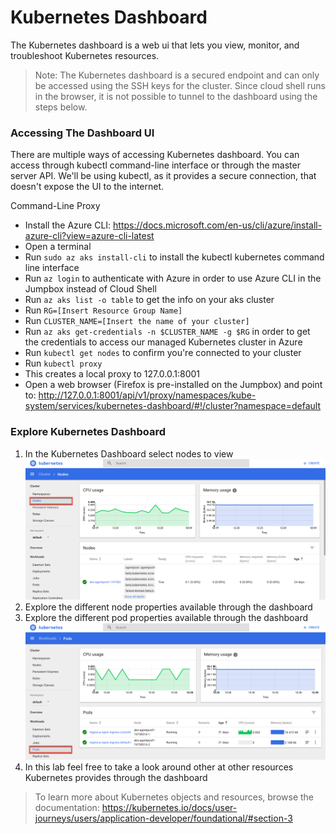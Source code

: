 # Kubernetes Dashboard

The Kubernetes dashboard is a web ui that lets you view, monitor, and troubleshoot Kubernetes resources. 

> Note: The Kubernetes dashboard is a secured endpoint and can only be accessed using the SSH keys for the cluster. Since cloud shell runs in the browser, it is not possible to tunnel to the dashboard using the steps below.

### Accessing The Dashboard UI

There are multiple ways of accessing Kubernetes dashboard. You can access through kubectl command-line interface or through the master server API. We'll be using kubectl, as it provides a secure connection, that doesn't expose the UI to the internet.

Command-Line Proxy

* Install the Azure CLI: https://docs.microsoft.com/en-us/cli/azure/install-azure-cli?view=azure-cli-latest
* Open a terminal
* Run ```sudo az aks install-cli``` to install the kubectl kubernetes command line interface
* Run ```az login``` to authenticate with Azure in order to use Azure CLI in the Jumpbox instead of Cloud Shell
* Run ```az aks list -o table``` to get the info on your aks cluster
* Run ```RG=[Insert Resource Group Name]```
* Run ```CLUSTER_NAME=[Insert the name of your cluster]```
* Run ```az aks get-credentials -n $CLUSTER_NAME -g $RG``` in order to get the credentials to access our managed Kubernetes cluster in Azure
* Run ```kubectl get nodes``` to confirm you're connected to your cluster
* Run ```kubectl proxy```
* This creates a local proxy to 127.0.0.1:8001
* Open a web browser (Firefox is pre-installed on the Jumpbox) and point to: <http://127.0.0.1:8001/api/v1/proxy/namespaces/kube-system/services/kubernetes-dashboard/#!/cluster?namespace=default>

### Explore Kubernetes Dashboard

1. In the Kubernetes Dashboard select nodes to view
![](img/ui_nodes.png)
2. Explore the different node properties available through the dashboard
3. Explore the different pod properties available through the dashboard ![](img/ui_pods.png)
4. In this lab feel free to take a look around other at  other resources Kubernetes provides through the dashboard

> To learn more about Kubernetes objects and resources, browse the documentation: <https://kubernetes.io/docs/user-journeys/users/application-developer/foundational/#section-3>
